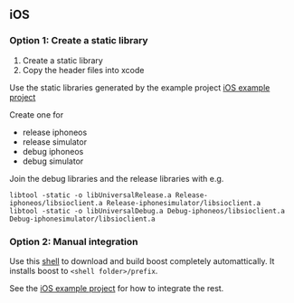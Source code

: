 ## iOS

### Option 1: Create a static library

1. Create a static library
1. Copy the header files into xcode

Use the static libraries generated by the example project [iOS example project](examples/iOS)

Create one for
- release iphoneos
- release simulator
- debug iphoneos
- debug simulator

Join the debug libraries and the release libraries with e.g.
```
libtool -static -o libUniversalRelease.a Release-iphoneos/libsioclient.a Release-iphonesimulator/libsioclient.a
libtool -static -o libUniversalDebug.a Debug-iphoneos/libsioclient.a Debug-iphonesimulator/libsioclient.a
```


### Option 2: Manual integration

Use this [shell](https://gist.github.com/melode11/a90114a2abf009ca22ea) to download and build boost completely automattically. It installs boost to `<shell folder>/prefix`.

See the [iOS example project](examples/iOS) for how to integrate the rest.
